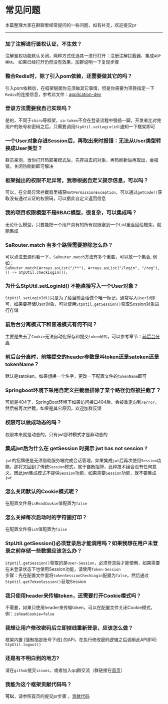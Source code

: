 # 常见问题
本篇整理大家在群聊里经常提问的一些问题，如有补充，欢迎提交pr

--- 

### 加了注解进行鉴权认证，不生效？
注解鉴权功能默认关闭，两种方式任选其一进行打开：注册注解拦截器、集成`AOP模块`，
如果已经打开仍然没有效果，加群说明一下复现步骤 


### 整合Redis时，除了引入pom依赖，还需要做其它的吗？
引入pom依赖后，在框架层面你无须做其它事情，但是你需要为项目指定一下`Redis`的连接信息，参考此文件：[application-dev](https://gitee.com/click33/sa-plus/blob/master/sp-server/src/main/resources/application-dev.yml)


### 登录方法需要我自己实现吗？
是的，不同于`shiro`等框架，`sa-token`不会在登录流程中强插一脚，开发者比对完用户的账号和密码之后，只需要调用`StpUtil.setLogin(id)`通知一下框架即可


### 一个User对象存进Session后，再取出来时报错：无法从User类型转换成User类型？
群员亲测，当你打开热部署模式后，先存进去的对象，再热刷新后再取出，会报错，关闭热刷新即可解决


### 框架抛出的权限不足异常，我想根据自定义提示信息，可以吗？
可以，在全局异常拦截器里捕获`NotPermissionException`，可以通过`getCode()`获取没有通过认证的权限码，可以据此自定义返回信息


### 我的项目权限模型不是RBAC模型，很复杂，可以集成吗？
无论什么模型，只要能把一个用户具有的所有权限塞到一个List里返回给框架，就能集成


### SaRouter.match 有多个路径需要排除怎么办？
可以点进去源码看一下，`SaRouter.match`方法有多个重载，可以放一个集合, 例如：<br>
`SaRouter.match(Arrays.asList("/**"), Arrays.asList("/login", "/reg"), () -> StpUtil.checkLogin());`


### 为什么StpUtil.setLoginId() 不能直接写入一个User对象？
`StpUtil.setLoginId()`只是为了给当前会话做个唯一标记，通常写入`UserId`即可，如果要存储User对象，可以使用`StpUtil.getSession()`获取Session对象进行存储 


### 前后台分离模式下和普通模式有何不同？
主要是失去了`Cookie`无法自动化保存和提交`token秘钥`，可以参考章节：[前后台分离](/use/not-cookie)


### 前后台分离时，前端提交的header参数是叫token还是satoken还是tokenName？
默认是satoken，如果想换一个名字，更改一下配置文件的`tokenName`即可


### Springboot环境下采用自定义拦截器排除了某个路径仍然被拦截了？
可能是404了，SpringBoot环境下如果访问接口404后，会被重定向到`/error`，然后被再次拦截，如果是其它原因，欢迎加群反馈


### 权限可以做成动态的吗？
权限本来就是动态的，只有jwt那种模式才是非动态的


### 集成jwt后为什么在 getSession 时提示 jwt has not session ?
`jwt`的招牌便是无须借助服务端完成会话管理，如果集成`jwt`后再次使用`Session`功能，那将又回到了传统`Session`模式，属于自断招牌，此种技术组合没有任何意义，因此jwt集成模式不提供`Session`功能，如果需要`Session`功能，就不要集成`jwt`


### 怎么关闭默认的Cookie模式呢？
在配置文件将`isReadCookie`值配置为`false`


### 怎么关掉每次启动时的字符画打印？
在配置文件将`isV`值配置为`false`


### StpUtil.getSession()必须登录后才能调用吗？如果我想在用户未登录之前存储一些数据应该怎么办？
`StpUtil.getSession()`获取的是`User-Session`，必须登录后才能使用，如果需要在未登录状态下也使用Session功能，请使用`Token-Session` <br>
步骤：先在配置文件里将`tokenSessionCheckLogin`配置为`false`，然后通过`StpUtil.getTokenSession()`获取Session 


### 我只使用header来传输token，还需要打开Cookie模式吗？
不需要，如果只使用header来传输token，可以在配置文件关闭Cookie模式，例：`isReadCookie=false`


### 我想让用户修改密码后立即掉线重新登录，应该怎么做？
框架内置 [强制指定账号下线] 的APi，在执行修改密码逻辑之后调用此API即可: `StpUtil.logout()`


### 还是有不明白到的地方?
请在`github`提交`issues`，或者加入qq群交流（群链接在[首页](README?id=交流群)）


### 我能为这个框架贡献代码吗？
**可以**，请参照首页的提交pr步骤 ，[贡献代码](README?id=贡献代码)

